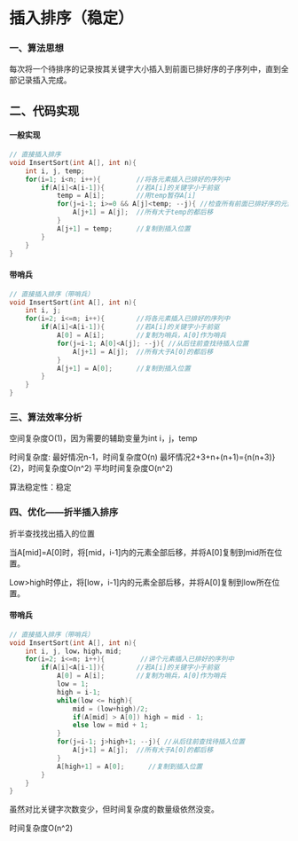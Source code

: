# 插入排序（稳定）

### 一、算法思想

每次将一个待排序的记录按其关键字大小插入到前面已排好序的子序列中，直到全部记录插入完成。

## 二、代码实现

#### 一般实现

```c++
// 直接插入排序
void InsertSort(int A[], int n){
    int i, j, temp;
    for(i=1; i<n; i++){         //将各元素插入已排好的序列中
        if(A[i]<A[i-1]){        //若A[i]的关键字小于前驱
            temp = A[i];        //用temp暂存A[i]
            for(j=i-1; i>=0 && A[j]<temp; --j){ //检查所有前面已排好序的元素
                A[j+1] = A[j];  //所有大于temp的都后移
            }
            A[j+1] = temp;      //复制到插入位置
        }
    }
}
```

#### 带哨兵

```c++
// 直接插入排序（带哨兵）
void InsertSort(int A[], int n){
    int i, j;
    for(i=2; i<=n; i++){        //将各元素插入已排好的序列中
        if(A[i]<A[i-1]){        //若A[i]的关键字小于前驱
            A[0] = A[i];        //复制为哨兵，A[0]作为哨兵
            for(j=i-1; A[0]<A[j]; --j){ //从后往前查找待插入位置
                A[j+1] = A[j];  //所有大于A[0]的都后移
            }
            A[j+1] = A[0];      //复制到插入位置
        }
    }
}
```

### 三、算法效率分析

空间复杂度O(1)，因为需要的辅助变量为int i，j，temp

时间复杂度: 最好情况n-1，时间复杂度O(n) 最坏情况2+3+n+(n+1)={n(n+3)}{2}，时间复杂度O(n^2) 平均时间复杂度O(n^2)

算法稳定性：稳定

### 四、优化——折半插入排序

折半查找找出插入的位置

当A[mid]=A[0]时，将[mid，i-1]内的元素全部后移，并将A[0]复制到mid所在位置。

Low>high时停止，将[low，i-1]内的元素全部后移，并将A[0]复制到low所在位置。

#### 带哨兵

```c++
// 直接插入排序（带哨兵）
void InsertSort(int A[], int n){
    int i, j, low，high，mid;
    for(i=2; i<=n; i++){         //讲个元素插入已排好的序列中
        if(A[i]<A[i-1]){        //若A[i]的关键字小于前驱
            A[0] = A[i];        //复制为哨兵，A[0]作为哨兵
            low = 1;
            high = i-1;
            while(low <= high){
                mid = (low+high)/2;
                if(A[mid] > A[0]) high = mid - 1;
                else low = mid + 1;
            }
            for(j=i-1; j>high+1; --j){ //从后往前查找待插入位置
                A[j+1] = A[j];  //所有大于A[0]的都后移
            }
            A[high+1] = A[0];      //复制到插入位置
        }
    }
}
```

虽然对比关键字次数变少，但时间复杂度的数量级依然没变。

时间复杂度O(n^2)